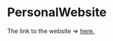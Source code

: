 # PersonalWebsite

The link to the website => <a href="https://sanjayrajasreeraja.github.io/PersonalWebsite/#home">here.</a>
